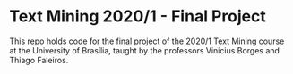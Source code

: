# Text Mining 2020/1 - Final Project

This repo holds code for the final project of the 2020/1 Text Mining course at the University of Brasília, taught by the professors Vinicius Borges and Thiago Faleiros.
